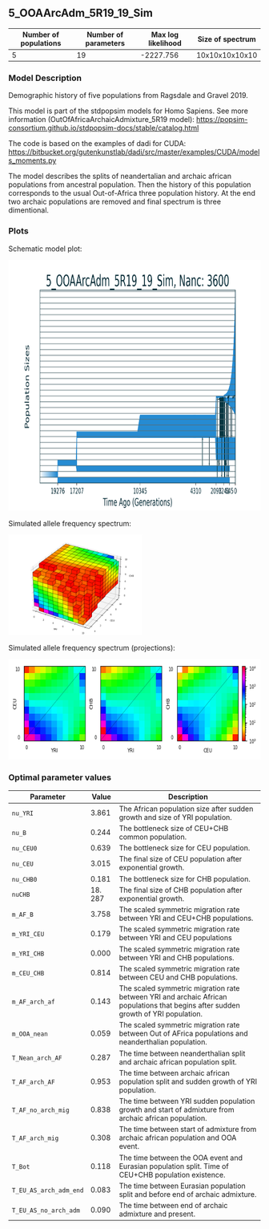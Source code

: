 ## 5_OOAArcAdm_5R19_19_Sim


| Number of populations | Number of parameters | Max log likelihood | Size of spectrum |
| --- | --- | --- | --- |
| 5 | 19 | -2227.756 | 10x10x10x10x10 |


### Model Description

Demographic history of five populations from Ragsdale and Gravel 2019.

This model is part of the stdpopsim models for Homo Sapiens.
See more information (OutOfAfricaArchaicAdmixture_5R19 model):
https://popsim-consortium.github.io/stdpopsim-docs/stable/catalog.html

The code is based on the examples of dadi for CUDA:
https://bitbucket.org/gutenkunstlab/dadi/src/master/examples/CUDA/models_moments.py

The model describes the splits of neandertalian and archaic african populations from ancestral population. Then the history of this population corresponds to the usual Out-of-Africa three population history. At the end two archaic populations are removed and final spectrum is three dimentional.

### Plots

Schematic model plot:

<img src="model_plot.png" height="500" />

Simulated allele frequency spectrum:

<img src="fs_plot.png" height="200" />

Simulated allele frequency spectrum (projections):

<img src="fs_plot_projections.png" height="200" />


### Optimal parameter values

| Parameter | Value | Description |
| --- | --- | --- |
| `nu_YRI` | 3.861 | The African population size after sudden growth and size of YRI population. |
| `nu_B` | 0.244 |  The bottleneck size of CEU+CHB common population.|
| `nu_CEU0` | 0.639 |  The bottleneck size for CEU population. |
| `nu_CEU` | 3.015 | The final size of CEU population after exponential growth. |
| `nu_CHB0` | 0.181 | The bottleneck size for CHB population. |
| `nuCHB` | 18. 287| The final size of CHB population after exponential growth. |
| `m_AF_B` | 3.758 | The scaled symmetric migration rate between YRI and CEU+CHB populations. |
| `m_YRI_CEU` | 0.179 | The scaled symmetric migration rate between YRI and CEU populations
| `m_YRI_CHB` | 0.000 | The scaled symmetric migration rate between YRI and CHB populations. |
| `m_CEU_CHB` | 0.814 | The scaled symmetric migration rate between CEU and CHB populations. |
| `m_AF_arch_af` | 0.143 | The scaled symmetric migration rate between YRI and archaic African populations that begins after sudden growth of YRI population. |
| `m_OOA_nean` | 0.059 | The scaled symmetric migration rate between Out of AFrica populations and neanderthalian population. |
| `T_Nean_arch_AF` | 0.287 | The time between neanderthalian split and archaic african population split. |
| `T_AF_arch_AF` | 0.953 | The time between archaic african population split and sudden growth of YRI population. |
| `T_AF_no_arch_mig` | 0.838 | The time between YRI sudden population growth and start of admixture from archaic african population. |
| `T_AF_arch_mig` | 0.308 | The time between start of admixture from archaic african population and OOA event. |
| `T_Bot` | 0.118 | The time between the OOA event and Eurasian population split. Time of CEU+CHB population existence. |
| `T_EU_AS_arch_adm_end` | 0.083 | The time between Eurasian population split and before end of archaic admixture. |
| `T_EU_AS_no_arch_adm` | 0.090 | The time between end of archaic admixture and present. |